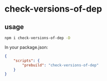 # check-versions-of-dep

## usage
``` bash
npm i check-versions-of-dep -D
```
In your package.json:
``` json
{
	"scripts": {
		"prebuild": "check-versions-of-dep"
	}
}
```
